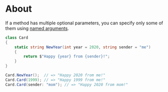 # About

If a method has multiple optional parameters, you can specify only some of them using [named arguments][named-arguments].

```csharp
class Card
{
    static string NewYear(int year = 2020, string sender = "me")
    {
        return $"Happy {year} from {sender}!";
    }
}

Card.NewYear();  // => "Happy 2020 from me!"
Card.Card(1999); // => "Happy 1999 from me!"
Card.Card(sender: "mom"); // => "Happy 2020 from mom!"
```

[named-arguments]: https://docs.microsoft.com/en-us/dotnet/csharp/programming-guide/classes-and-structs/named-and-optional-arguments#named-arguments

